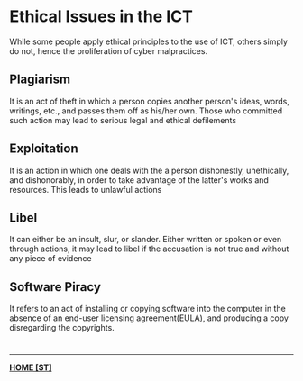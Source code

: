 # Ethical Issues in the ICT
While some people apply ethical principles to the use of ICT, others simply do not, hence the proliferation of cyber malpractices.
## Plagiarism
It is an act of theft in which a person copies another person's ideas, words, writings, etc., and passes them off as his/her own. Those who committed such action may lead to serious legal and ethical defilements

## Exploitation
It is an action in which one deals with the a person dishonestly, unethically, and dishonorably, in order to take advantage of the latter's works and resources.
This leads to unlawful actions

## Libel
It can either be an insult, slur, or slander. Either written or spoken or even through actions, it may lead to libel if the accusation is not true and without any piece of evidence

## Software Piracy
It refers to an act of installing or copying software into the computer in the absence of an end-user licensing agreement(EULA), and producing a copy disregarding the copyrights.

# 
---
**[HOME [ST]](ST101)**